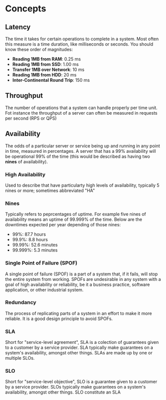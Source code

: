 # Concepts
## Latency
The time it takes for certain operations to complete in a system. Most often this measure is a time duration, like milliseconds or seconds. You should know these order of magnitudes:
- **Reading 1MB from RAM**: 0.25 ms
- **Reading 1MB from SSD**: 1.00 ms
- **Transfer 1MB over Network**: 10 ms
- **Reading 1MB from HDD**: 20 ms
- **Inter-Continental Round Trip**: 150 ms

## Throughput
The number of operations that a system can handle properly per time unit. Fot instance the throughput of a server can often be measured in requests per second (RPS or QPS)

## Availability
The odds of a particular server or service being up and running in any point in time, measured in percentages. A server that has a 99% availability will be operational 99% of the time (this would be described as having two **nines** of availability).

### High Availability
Used to describe that have particularty high levels of availability, typically 5 nines or more; sometimes abbreviated "HA"

### Nines
Typically refers to peprcentages of uptime. For example five nines of availability means an uptime of 99.999% of the time. Below are the downtimes expected per year depending of those nines:
- 99%: 87.7 hours
- 99.9%: 8.8 hours
- 99.99%: 52.6 minutes
- 99.999%: 5.3 minutes

### Single Point of Failure (SPOF)
A single point of failure (SPOF) is a part of a system that, if it fails, will stop the entire system from working. SPOFs are undesirable in any system with a goal of high availability or reliability, be it a business practice, software application, or other industrial system.

### Redundancy
The process of replicating parts of a system in an effort to make it more reliable. It is a good design principle to avoid SPOFs.

### SLA
Short for "service-level agreement", SLA is a colection of guarantees given to a customer by a service provider. SLA typically make guarantees on a system's availability, amongst other things. SLAs are made up by one or multiple SLOs.

### SLO
Short for "service-level objective", SLO is a guarantee given to a customer by a service provider. SLOs typically make guarantees on a system's availability, amongst other things. SLO constitute an SLA
